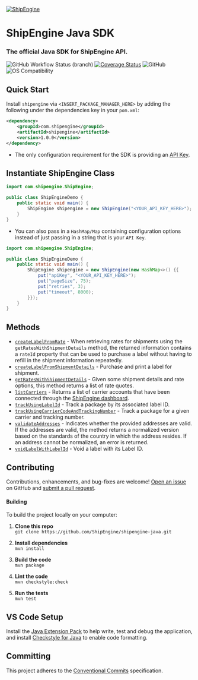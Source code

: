 [![ShipEngine](https://shipengine.github.io/img/shipengine-logo-wide.png)](https://www.shipengine.com/)

ShipEngine Java SDK
===================
### The official Java SDK for ShipEngine API.
![GitHub Workflow Status (branch)](https://img.shields.io/github/workflow/status/ShipEngine/shipengine-java/shipengine-java%20CI/main?label=ShipEngine%20Java%20CI&logo=github)
[![Coverage Status](https://coveralls.io/repos/github/ShipEngine/shipengine-java/badge.svg?branch=main)](https://coveralls.io/github/ShipEngine/shipengine-java?branch=main)
![GitHub](https://img.shields.io/github/license/shipengine/shipengine-java?color=blue)
![OS Compatibility](https://shipengine.github.io/img/badges/os-badges.svg)

Quick Start
-----------
Install `shipengine` via `<INSERT_PACKAGE_MANAGER_HERE>` by adding the following under the dependencies key in your `pom.xml`:
```xml
<dependency>
    <groupId>com.shipengine</groupId>
    <artifactId>shipengine</artifactId>
    <version>1.0.0</version>
</dependency>
```

- The only configuration requirement for the SDK is providing an [API Key](https://www.shipengine.com/docs/auth/#api-keys "ShipEngine Authentication Docs").

Instantiate ShipEngine Class
----------------------------

```java
import com.shipengine.ShipEngine;

public class ShipEngineDemo {
    public static void main() {
        ShipEngine shipengine = new ShipEngine("<YOUR_API_KEY_HERE>");
    }
}
```

- You can also pass in a `HashMap/Map` containing configuration options instead of just passing in a string that is your `API Key`.

```java
import com.shipengine.ShipEngine;

public class ShipEngineDemo {
    public static void main() {
        ShipEngine shipengine = new ShipEngine(new HashMap<>() {{
            put("apiKey", "<YOUR_API_KEY_HERE>");
            put("pageSize", 75);
            put("retries", 3);
            put("timeout", 8000);
        }});
    }
}
```

Methods
-------
* [`createLabelFromRate`](./docs/create-label-from-rate-id.md) - When retrieving rates for shipments using the `getRatesWithShipmentDetails` method, the returned information contains a `rateId` property that can be used to purchase a label without having to refill in the shipment information repeatedly.
* [`createLabelFromShipmentDetails`](./docs/create-label-from-shipment-details.md) - Purchase and print a label for shipment.
* [`getRatesWithShipmentDetails`](./docs/get-rates-with-shipment-details.md) - Given some shipment details and rate options, this method returns a list of rate quotes.
* [`listCarriers`](./docs/list-carriers.md) - Returns a list of carrier accounts that have been connected through
the [ShipEngine dashboard](https://www.shipengine.com/docs/carriers/setup/).
* [`trackUsingLabelId`](./docs/track-using-label-id.md) - Track a package by its associated label ID.
* [`trackUsingCarrierCodeAndTrackingNumber`](./docs/track-using-carrier-code-and-tracking-number.md) - Track a package for a given carrier and tracking number.
* [`validateAddresses`](./docs/validate-addresses.md) - Indicates whether the provided addresses are valid. If the addresses are valid, the method returns a normalized version based on the standards of the country in which the address resides. If an address cannot be normalized, an error is returned.
* [`voidLabelWithLabelId`](./docs/void-label-with-label-id.md) - Void a label with its Label ID.

Contributing
------------
Contributions, enhancements, and bug-fixes are welcome!  [Open an issue](https://github.com/ShipEngine/shipengine-java/issues) on GitHub and [submit a pull request](https://github.com/ShipEngine/shipengine-java/pulls).

#### Building
To build the project locally on your computer:

1. __Clone this repo__<br>
`git clone https://github.com/ShipEngine/shipengine-java.git`

2. __Install dependencies__<br>
`mvn install`

3. __Build the code__<br>
`mvn package`

4. __Lint the code__<br>
`mvn checkstyle:check`

5. __Run the tests__<br>
`mvn test`

VS Code Setup
-------------
Install the [Java Extension Pack](https://marketplace.visualstudio.com/items?itemName=vscjava.vscode-java-pack) to help write, test and debug the application, and install [Checkstyle for Java](https://marketplace.visualstudio.com/items?itemName=shengchen.vscode-checkstyle) to enable code formatting.

Committing
----------
This project adheres to the [Conventional Commits](https://www.conventionalcommits.org/en/v1.0.0/) specification.
